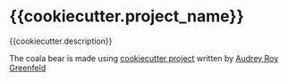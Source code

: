 {{cookiecutter.project_name}}
==============================

{{cookiecutter.description}}





The coala bear is made using [cookiecutter project](https://github.com/audreyr/cookiecutter) written by [Audrey Roy Greenfeld](https://github.com/audreyr)
